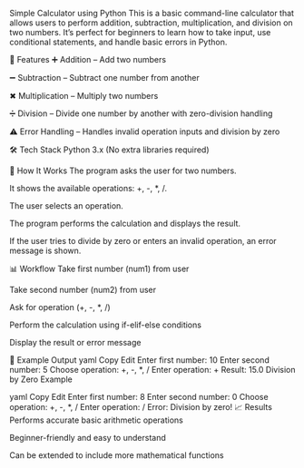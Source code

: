 Simple Calculator using Python
This is a basic command-line calculator that allows users to perform addition, subtraction, multiplication, and division on two numbers.
It’s perfect for beginners to learn how to take input, use conditional statements, and handle basic errors in Python.

🚀 Features
➕ Addition – Add two numbers

➖ Subtraction – Subtract one number from another

✖ Multiplication – Multiply two numbers

➗ Division – Divide one number by another with zero-division handling

⚠ Error Handling – Handles invalid operation inputs and division by zero

🛠 Tech Stack
Python 3.x (No extra libraries required)

📂 How It Works
The program asks the user for two numbers.

It shows the available operations: +, -, *, /.

The user selects an operation.

The program performs the calculation and displays the result.

If the user tries to divide by zero or enters an invalid operation, an error message is shown.

📊 Workflow
Take first number (num1) from user

Take second number (num2) from user

Ask for operation (+, -, *, /)

Perform the calculation using if-elif-else conditions

Display the result or error message

📌 Example Output
yaml
Copy
Edit
Enter first number: 10
Enter second number: 5
Choose operation: +, -, *, /
Enter operation: +
Result: 15.0
Division by Zero Example

yaml
Copy
Edit
Enter first number: 8
Enter second number: 0
Choose operation: +, -, *, /
Enter operation: /
Error: Division by zero!
📈 Results
Performs accurate basic arithmetic operations

Beginner-friendly and easy to understand

Can be extended to include more mathematical functions
